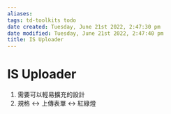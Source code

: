 ```yaml
---
aliases: 
tags: td-toolkits todo 
date created: Tuesday, June 21st 2022, 2:47:30 pm
date modified: Tuesday, June 21st 2022, 2:47:40 pm
title: IS Uploader
---
```


# IS Uploader

1. 需要可以輕易擴充的設計
2. 規格 <-> 上傳表單 <-> 紅綠燈